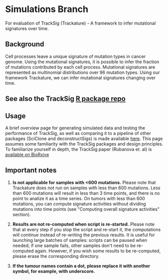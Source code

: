 # Simulations Branch 
For evaluation of TrackSig (Trackature) - A framework to infer mutational signatures over time.

## Background
Cell processes leave a unique signature of mutation types in cancer genome. Using the mutational signatures, it is possible to infer the fraction of mutations contributed by each cell process. Mutational signatures are represented as multinomial distributions over 96 mutation types. Using our framework Trackature, we can infer mutational signatures changing over time.

## See also the TrackSig [R package repo](https://github.com/harrig12/BCB430)

## Usage 
A brief overview page for generating simulated data and testing the performance of TrackSig, as well as comparing it to a pipeline of other packages (SciClone and deconstructSigs) is made available [here](LINK!). This page assumes some familiarity with the TrackSig packages and design principles. To familiarize yourself in depth, the TrackSig paper (Rubanova et. al) is [available on BioRxive](LINK!)

## Important notes
1) **Is not applicable for samples with <600 mutations.** Please note that Trackature does not run on samples with less than 600 mutations. Less than 600 mutations will result in less than 3 time points, and there is no point to analize it as a time series. On tumors with less than 600 mutations, you can compute signature activities without dividing mutations into time points (see "Computing overall signature activities" section).

2) **Results are not re-computed when script is re-started.** Please note that at every step if you stop the script and re-start it, the computations will *continue* instead of re-writing the previous results. It is useful for launching large batches of samples: scripts can be paused when needed; if one sample fails, other samples don't need to be re-computed again. However, if you wish some results to be re-computed, please erase the corresponding directory.

3) **If the tumour names contain a dot, please replace it with another symbol, for example, with underscore.**


